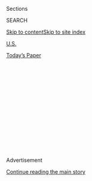 <div id="app">

<div>

<div>

<div>

<div class="NYTAppHideMasthead css-1q2w90k e1suatyy0">

<div class="section css-ui9rw0 e1suatyy2">

<div class="css-eph4ug er09x8g0">

<div class="css-6n7j50">

</div>

<span class="css-1dv1kvn">Sections</span>

<div class="css-10488qs">

<span class="css-1dv1kvn">SEARCH</span>

</div>

[Skip to content](#site-content)[Skip to site
index](#site-index)

</div>

<div id="masthead-section-label" class="css-1wr3we4 eaxe0e00">

[U.S.](https://www.nytimes.com/section/us)

</div>

<div class="css-10698na e1huz5gh0">

</div>

</div>

<div id="masthead-bar-one" class="section hasLinks css-15hmgas e1csuq9d3">

<div class="css-uqyvli e1csuq9d0">

</div>

<div class="css-1uqjmks e1csuq9d1">

</div>

<div class="css-9e9ivx">

[](https://myaccount.nytimes.com/auth/login?response_type=cookie&client_id=vi)

</div>

<div class="css-1bvtpon e1csuq9d2">

[Today’s
Paper](https://www.nytimes.com/section/todayspaper)

</div>

</div>

</div>

</div>

<div data-aria-hidden="false">

<div id="site-content" data-role="main">

<div>

<div class="css-1aor85t" style="opacity:0.000000001;z-index:-1;visibility:hidden">

<div class="css-1hqnpie">

<div class="css-epjblv">

<span class="css-17xtcya">[U.S.](/section/us)</span><span class="css-x15j1o">|</span><span class="css-fwqvlz">Russian
Hackers Acted to Aid Trump in Election, U.S.
Says</span>

</div>

<div class="css-k008qs">

<div class="css-1iwv8en">

<span class="css-18z7m18"></span>

<div>

</div>

</div>

<span class="css-1n6z4y">https://nyti.ms/2h5Xpoi</span>

<div class="css-1705lsu">

<div class="css-4xjgmj">

<div class="css-4skfbu" data-role="toolbar" data-aria-label="Social Media Share buttons, Save button, and Comments Panel with current comment count" data-testid="share-tools">

  - 
  - 
  - 
  - 
    
    <div class="css-6n7j50">
    
    </div>

  - 
  - 

</div>

</div>

</div>

</div>

</div>

</div>

<div class="css-13pd83m">

</div>

<div id="top-wrapper" class="css-1sy8kpn">

<div id="top-slug" class="css-l9onyx">

Advertisement

</div>

[Continue reading the main
story](#after-top)

<div class="ad top-wrapper" style="text-align:center;height:100%;display:block;min-height:250px">

<div id="top" class="place-ad" data-position="top" data-size-key="top">

</div>

</div>

<div id="after-top">

</div>

</div>

<div id="sponsor-wrapper" class="css-1hyfx7x">

<div id="sponsor-slug" class="css-19vbshk">

Supported by

</div>

[Continue reading the main
story](#after-sponsor)

<div id="sponsor" class="ad sponsor-wrapper" style="text-align:center;height:100%;display:block">

</div>

<div id="after-sponsor">

</div>

</div>

<div class="css-1vkm6nb ehdk2mb0">

# Russian Hackers Acted to Aid Trump in Election, U.S. Says

</div>

<div class="css-79elbk" data-testid="photoviewer-wrapper">

<div class="css-z3e15g" data-testid="photoviewer-wrapper-hidden">

</div>

<div class="css-1a48zt4 ehw59r15" data-testid="photoviewer-children">

![<span class="css-16f3y1r e13ogyst0" data-aria-hidden="true">President
Obama giving a speech in Tampa, Fla., on Tuesday. He has ordered a
comprehensive report on the Russian
efforts.</span><span class="css-cnj6d5 e1z0qqy90" itemprop="copyrightHolder"><span class="css-1ly73wi e1tej78p0">Credit...</span><span><span>Doug
Mills/The New York
Times</span></span></span>](https://static01.nyt.com/images/2016/12/10/us/10hacks/10hacks-articleInline.jpg?quality=75&auto=webp&disable=upscale)

</div>

</div>

<div class="css-xt80pu e12qa4dv0">

<div class="css-18e8msd">

<div class="css-vp77d3 epjyd6m0">

<div class="css-1baulvz">

By [<span class="css-1baulvz" itemprop="name">David E.
Sanger</span>](http://www.nytimes.com/by/david-e-sanger) and
[<span class="css-1baulvz last-byline" itemprop="name">Scott
Shane</span>](http://www.nytimes.com/by/scott-shane)

</div>

</div>

  - Dec. 9,
    2016

  - 
    
    <div class="css-4xjgmj">
    
    <div class="css-d8bdto" data-role="toolbar" data-aria-label="Social Media Share buttons, Save button, and Comments Panel with current comment count" data-testid="share-tools">
    
      - 
      - 
      - 
      - 
        
        <div class="css-6n7j50">
        
        </div>
    
      - 
      - 
    
    </div>
    
    </div>

</div>

</div>

<div class="section meteredContent css-1r7ky0e" name="articleBody" itemprop="articleBody">

<div class="css-1fanzo5 StoryBodyCompanionColumn">

<div class="css-53u6y8">

WASHINGTON — American intelligence agencies have concluded with “high
confidence” that Russia acted covertly in the latter stages of the
presidential campaign to harm Hillary Clinton’s chances and promote
Donald J. Trump, according to senior administration officials.

They based that conclusion, in part, on another finding — which they say
was also reached with high confidence — that the Russians hacked the
Republican National Committee’s computer systems in addition to their
attacks on Democratic organizations, but did not release whatever
information they gleaned from the Republican networks.

In the months before the election, it was largely documents from
Democratic Party systems that were leaked to the public. Intelligence
agencies have concluded that the Russians gave the Democrats’ documents
to WikiLeaks.

Republicans have a different explanation for why no documents from their
networks were ever released. Over the past several months, officials
from the Republican committee have consistently said that their networks
were not compromised, asserting that only the accounts of individual
Republicans were attacked. On Friday, a senior committee official said
he had no comment.

</div>

</div>

<div class="css-1fanzo5 StoryBodyCompanionColumn">

<div class="css-53u6y8">

Mr. Trump’s transition office issued a statement Friday evening
reflecting the deep divisions that emerged between his campaign and the
intelligence agencies over Russian meddling in the election. “These are
the same people that said Saddam Hussein had weapons of mass
destruction,” the statement said. “The election ended a long time ago in
one of the [biggest Electoral College
victories](http://www.politifact.com/wisconsin/statements/2016/nov/21/reince-priebus/despite-losing-popular-vote-donald-trump-won-elect/)
in history. It’s now time to move on and ‘Make America Great Again.’”

One senior government official, who had been briefed on an F.B.I.
investigation into the matter, said that while there were attempts to
penetrate the Republican committee’s systems, they were not successful.

But the intelligence agencies’ conclusions that the hacking efforts were
successful, which have been presented to President Obama and other
senior officials, add a complex wrinkle to the question of what the
Kremlin’s evolving objectives were in intervening in the American
presidential election.

“We now have high confidence that they hacked the D.N.C. and the R.N.C.,
and conspicuously released no documents” from the Republican
organization, one senior administration official said, referring to the
Russians.

It is unclear how many files were stolen from the Republican committee;
in some cases, investigators never get a clear picture. It is also far
from clear that Russia’s original intent was to support Mr. Trump, and
many intelligence officials — and former officials in Mrs. Clinton’s
campaign — believe that the primary motive of the Russians was to simply
disrupt the campaign and undercut confidence in the integrity of the
vote.

</div>

</div>

<div class="css-1fanzo5 StoryBodyCompanionColumn">

<div class="css-53u6y8">

The Russians were as surprised as everyone else at Mr. Trump’s victory,
intelligence officials said. Had Mrs. Clinton won, they believe, emails
stolen from the Democratic committee and from senior members of her
campaign could have been used to undercut her legitimacy. The
intelligence agencies’ conclusion that Russia tried to help Mr. Trump
was first reported by The Washington Post.

In briefings to the White House and Congress, intelligence officials,
including those from the C.I.A. and the National Security Agency, have
identified individual Russian officials they believe were responsible.
But none have been publicly penalized.

It is possible that in hacking into the Republican committee, Russian
agents were simply hedging their bets. The attack took place in the
spring, the senior officials said, about the same time that a group of
hackers believed to be linked to the G.R.U., Russia’s military
intelligence agency, stole the emails of senior officials of the
Democratic National Committee. Intelligence agencies believe that the
Republican committee hack was carried out by the same Russians who
penetrated the Democratic committee and other Democratic groups.

The finding about the Republican committee is expected to be included in
a detailed report of “lessons learned” that Mr. Obama has ordered
intelligence agencies to assemble before he leaves office on Jan. 20.
That report is intended, in part, to create a comprehensive history of
the Russian effort to influence the election, and to solidify the
intelligence findings before Mr. Trump is sworn in.

Mr. Trump has repeatedly cast doubt about any intelligence suggesting a
Russian effort to influence the election. “I don’t believe they
interfered,” he told Time magazine in an interview published this week.
He suggested that hackers could come from China, or that “it could be
some guy in his home in New Jersey.”

Intelligence officials and private cybersecurity companies believe that
the Democratic National Committee was hacked by two different Russian
cyberunits. One, called “Cozy Bear” or “A.P.T. 29” by some Western
security experts, is believed to have spent months inside the D.N.C.
computer network, as well as other government and political
institutions, but never made public any of the documents it took.
(A.P.T. stands for “Advanced Persistent Threat,” which usually describes
a sophisticated state-sponsored cyberintruder.)

</div>

</div>

<div class="css-1fanzo5 StoryBodyCompanionColumn">

<div class="css-53u6y8">

The other, the G.R.U.-controlled unit known as “Fancy Bear,” or “A.P.T.
28,” is believed to have created two outlets on the internet, Guccifer
2.0 and DCLeaks, to make Democratic documents public. Many of the
documents were also provided to WikiLeaks, which released them over many
weeks before the Nov. 8 election.

Representative Michael McCaul, the Texas Republican who is the chairman
of the House Homeland Security Committee, said on CNN in September that
the R.N.C. had been hacked by Russia, but then quickly withdrew the
claim.

Mr. McCaul, who was considered by Mr. Trump for secretary of Homeland
Security, initially told CNN’s Wolf Blitzer, “It’s important to note,
Wolf, that they have not only hacked into the D.N.C. but also into the
R.N.C.” He added that “the Russians have basically hacked into both
parties at the national level, and that gives us all concern about what
their motivations are.”

Minutes later, the R.N.C. issued a statement denying that it had been
hacked. Mr. McCaul subsequently said that he had misspoken, but that it
was true that “Republican political operatives” had been the target of
Russian hacking. So were establishment Republicans with no ties to the
campaign, including former Secretary of State Colin L. Powell.

Mr. McCaul may have had in mind a [collection of more than 200
emails](http://dcleaks.com/index.php/the-united-states-republican-party/)
of Republican officials and activists that appeared this year on the
website [DCLeaks.com](http://dcleaks.com/). That website got far more
attention for the many Democratic Party documents it posted.

The messages stolen from Republicans have drawn little attention because
most are routine business emails from local Republican Party officials
in several states, congressional staff members and party activists.

Among those whose emails were posted was Peter W. Smith, who runs a
venture capital firm in Chicago and has long been active in “opposition
research” for the Republican Party. He said he was unaware that his
emails had been hacked until he was called by a reporter on Thursday.

He said he believes that his material came from a hack of the Illinois
Republican Party.

“I’m not upset at all,” he said. “I try in my communications, quite
frankly, not to say anything that would be embarrassing if made public.”

</div>

</div>

</div>

<div>

</div>

<div>

</div>

<div>

</div>

<div>

<div id="bottom-wrapper" class="css-1ede5it">

<div id="bottom-slug" class="css-l9onyx">

Advertisement

</div>

[Continue reading the main
story](#after-bottom)

<div id="bottom" class="ad bottom-wrapper" style="text-align:center;height:100%;display:block;min-height:90px">

</div>

<div id="after-bottom">

</div>

</div>

</div>

</div>

</div>

## Site Index

<div>

</div>

## Site Information Navigation

  - [© <span>2020</span> <span>The New York Times
    Company</span>](https://help.nytimes.com/hc/en-us/articles/115014792127-Copyright-notice)

<!-- end list -->

  - [NYTCo](https://www.nytco.com/)
  - [Contact
    Us](https://help.nytimes.com/hc/en-us/articles/115015385887-Contact-Us)
  - [Work with us](https://www.nytco.com/careers/)
  - [Advertise](https://nytmediakit.com/)
  - [T Brand Studio](http://www.tbrandstudio.com/)
  - [Your Ad
    Choices](https://www.nytimes.com/privacy/cookie-policy#how-do-i-manage-trackers)
  - [Privacy](https://www.nytimes.com/privacy)
  - [Terms of
    Service](https://help.nytimes.com/hc/en-us/articles/115014893428-Terms-of-service)
  - [Terms of
    Sale](https://help.nytimes.com/hc/en-us/articles/115014893968-Terms-of-sale)
  - [Site
    Map](https://spiderbites.nytimes.com)
  - [Help](https://help.nytimes.com/hc/en-us)
  - [Subscriptions](https://www.nytimes.com/subscription?campaignId=37WXW)

</div>

</div>

</div>

</div>
